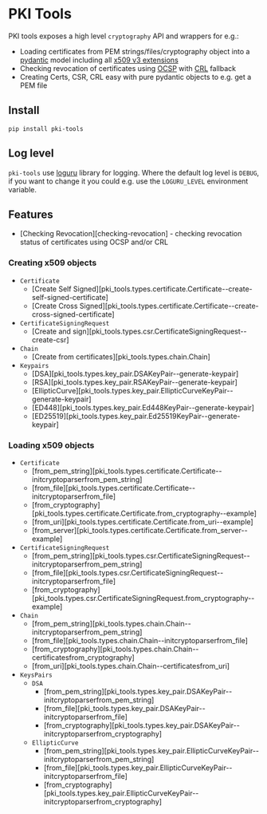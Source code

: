 # PKI Tools

PKI tools exposes a high level `cryptography` API and wrappers for e.g.:

* Loading certificates from PEM strings/files/cryptography object into
  a [pydantic][pydantic-docs] model including all
  [x509 v3 extensions][ext-draft]
* Checking revocation of certificates using [OCSP][ocsp-draft] with
  [CRL][crl-draft] fallback
* Creating Certs, CSR, CRL easy with pure pydantic objects to e.g. get a
  PEM file

## Install

`pip install pki-tools`

## Log level

`pki-tools` use [loguru] library for logging. Where the default log level
is `DEBUG`, if you want to change it you could e.g. use the `LOGURU_LEVEL`
environment variable.

## Features

* [Checking Revocation][checking-revocation] - checking
  revocation status of certificates using OCSP and/or CRL

### Creating x509 objects

* `Certificate`
    * [Create Self Signed][pki_tools.types.certificate.Certificate--create-self-signed-certificate]
    * [Create Cross Signed][pki_tools.types.certificate.Certificate--create-cross-signed-certificate]
* `CertificateSigningRequest`
    * [Create and sign][pki_tools.types.csr.CertificateSigningRequest--create-csr]
* `Chain`
    * [Create from certificates][pki_tools.types.chain.Chain]
* `Keypairs`
    * [DSA][pki_tools.types.key_pair.DSAKeyPair--generate-keypair]
    * [RSA][pki_tools.types.key_pair.RSAKeyPair--generate-keypair]
    * [EllipticCurve][pki_tools.types.key_pair.EllipticCurveKeyPair--generate-keypair]
    * [ED448][pki_tools.types.key_pair.Ed448KeyPair--generate-keypair]
    * [ED25519][pki_tools.types.key_pair.Ed25519KeyPair--generate-keypair]

### Loading x509 objects

* `Certificate`
    * [from_pem_string][pki_tools.types.certificate.Certificate--initcryptoparserfrom_pem_string]
    * [from_file][pki_tools.types.certificate.Certificate--initcryptoparserfrom_file]
    * [from_cryptography][pki_tools.types.certificate.Certificate.from_cryptography--example]
    * [from_uri][pki_tools.types.certificate.Certificate.from_uri--example]
    * [from_server][pki_tools.types.certificate.Certificate.from_server--example]
* `CertificateSigningRequest`
    * [from_pem_string][pki_tools.types.csr.CertificateSigningRequest--initcryptoparserfrom_pem_string]
    * [from_file][pki_tools.types.csr.CertificateSigningRequest--initcryptoparserfrom_file]
    * [from_cryptography][pki_tools.types.csr.CertificateSigningRequest.from_cryptography--example]
* `Chain`
    * [from_pem_string][pki_tools.types.chain.Chain--initcryptoparserfrom_pem_string]
    * [from_file][pki_tools.types.chain.Chain--initcryptoparserfrom_file]
    * [from_cryptography][pki_tools.types.chain.Chain--certificatesfrom_cryptography]
    * [from_uri][pki_tools.types.chain.Chain--certificatesfrom_uri]
* `KeysPairs`
    * `DSA`
        * [from_pem_string][pki_tools.types.key_pair.DSAKeyPair--initcryptoparserfrom_pem_string] 
        * [from_file][pki_tools.types.key_pair.DSAKeyPair--initcryptoparserfrom_file]
        * [from_cryptography][pki_tools.types.key_pair.DSAKeyPair--initcryptoparserfrom_cryptography]
    * `EllipticCurve`
        * [from_pem_string][pki_tools.types.key_pair.EllipticCurveKeyPair--initcryptoparserfrom_pem_string] 
        * [from_file][pki_tools.types.key_pair.EllipticCurveKeyPair--initcryptoparserfrom_file]
        * [from_cryptography][pki_tools.types.key_pair.EllipticCurveKeyPair--initcryptoparserfrom_cryptography] 



[pydantic-docs]: https://docs.pydantic.dev/latest/

[ocsp-draft]: https://datatracker.ietf.org/doc/html/rfc5280.html#section-4.2.2.1

[crl-draft]: https://datatracker.ietf.org/doc/html/rfc5280.html#section-4.2.1.13

[ext-draft]: https://datatracker.ietf.org/doc/html/rfc5280.html#section-4.2

[loguru]: https://github.com/Delgan/loguru